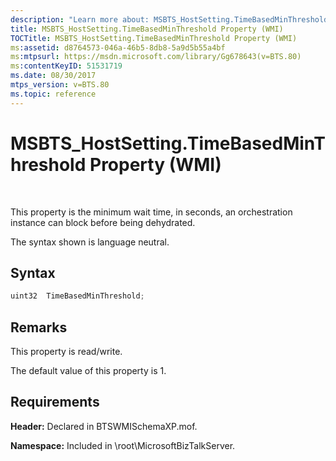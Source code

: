 ```yaml
---
description: "Learn more about: MSBTS_HostSetting.TimeBasedMinThreshold Property (WMI)"
title: MSBTS_HostSetting.TimeBasedMinThreshold Property (WMI)
TOCTitle: MSBTS_HostSetting.TimeBasedMinThreshold Property (WMI)
ms:assetid: d8764573-046a-46b5-8db8-5a9d5b55a4bf
ms:mtpsurl: https://msdn.microsoft.com/library/Gg678643(v=BTS.80)
ms:contentKeyID: 51531719
ms.date: 08/30/2017
mtps_version: v=BTS.80
ms.topic: reference
---
```


# MSBTS\_HostSetting.TimeBasedMinThreshold Property (WMI)

 

This property is the minimum wait time, in seconds, an orchestration instance can block before being dehydrated.

The syntax shown is language neutral.

## Syntax

```C#
uint32  TimeBasedMinThreshold;  
```

## Remarks

This property is read/write.

The default value of this property is 1.

## Requirements

**Header:** Declared in BTSWMISchemaXP.mof.

**Namespace:** Included in \\root\\MicrosoftBizTalkServer.

